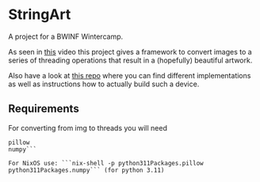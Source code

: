 # StringArt

A project for a BWINF Wintercamp.

As seen in [this](https://youtube.com/watch?v=WGccIFf6MF8&feature=share8) video this project gives a framework to convert images to a series of threading operations that result in a (hopefully) beautiful artwork.

Also have a look at [this repo](https://github.com/bdring/StringArt/) where you can find different implementations as well as instructions how to actually build such a device.

## Requirements
For converting from img to threads you will need
```
pillow
numpy```

For NixOS use: ```nix-shell -p python311Packages.pillow python311Packages.numpy``` (for python 3.11)